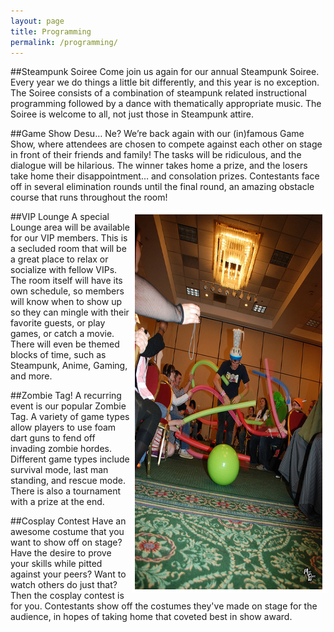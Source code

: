 ```yaml
---
layout: page
title: Programming
permalink: /programming/
---
```


##Steampunk Soiree
Come join us again for our annual Steampunk Soiree.  Every year we do things a little bit differently, and this year is no exception.  The Soiree consists of a combination of steampunk related instructional programming followed by a dance with thematically appropriate music.  The Soiree is welcome to all, not just those in Steampunk attire.

##Game Show Desu… Ne?
We’re back again with our (in)famous Game Show, where attendees are chosen to compete against each other on stage in front of their friends and family!  The tasks will be ridiculous, and the dialogue will be hilarious.  The winner takes home a prize, and the losers take home their disappointment… and consolation prizes.  Contestants face off in several elimination rounds until the final round, an amazing obstacle course that runs throughout the room!

<img class="img-responsive" src="/img/gameshow.jpg" alt="Gameshow image" width="300" height="600" style="border:5px solid white; float:right;">

##VIP Lounge
A special Lounge area will be available for our VIP members.  This is a secluded room that will be a great place to relax or socialize with fellow VIPs.  The room itself will have its own schedule, so members will know when to show up so they can mingle with their favorite guests, or play games, or catch a movie.  There will even be themed blocks of time, such as Steampunk, Anime, Gaming, and more.

##Zombie Tag!
A recurring event is our popular Zombie Tag.  A variety of game types allow players to use foam dart guns to fend off invading zombie hordes.  Different game types include survival mode, last man standing, and rescue mode.  There is also a tournament with a prize at the end.

##Cosplay Contest
Have an awesome costume that you want to show off on stage?  Have the desire to prove your skills while pitted against your peers?  Want to watch others do just that?  Then the cosplay contest is for you.  Contestants show off the costumes they've made on stage for the audience, in hopes of taking home that coveted best in show award.